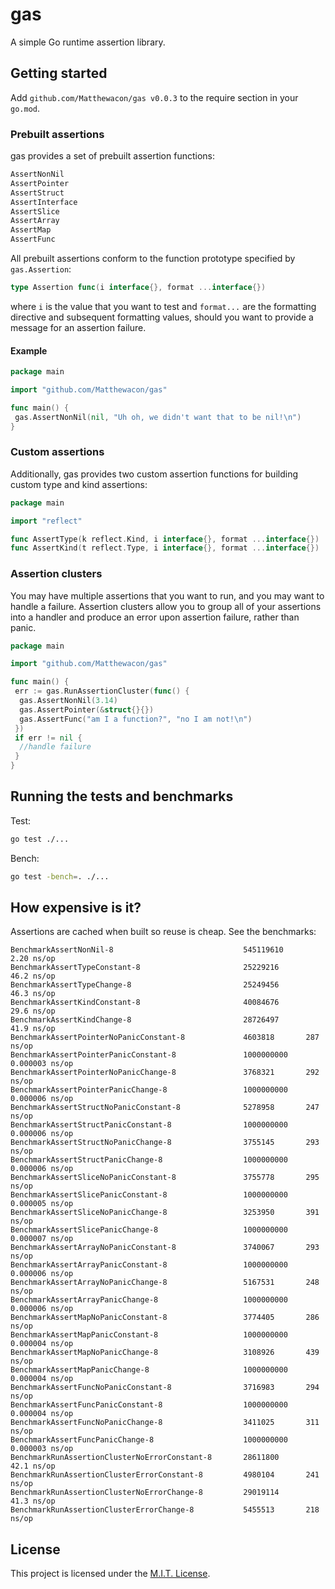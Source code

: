 # gas
A simple Go runtime assertion library.

## Getting started
Add `github.com/Matthewacon/gas v0.0.3` to the require section in your `go.mod`.  

### Prebuilt assertions
gas provides a set of prebuilt assertion functions:
```go
AssertNonNil
AssertPointer
AssertStruct
AssertInterface
AssertSlice
AssertArray
AssertMap
AssertFunc
```

All prebuilt assertions conform to the function prototype specified by `gas.Assertion`:
```go
type Assertion func(i interface{}, format ...interface{})
```
where `i` is the value that you want to test and `format...` are the formatting directive and subsequent
formatting values, should you want to provide a message for an assertion failure.

#### Example
```go
package main

import "github.com/Matthewacon/gas"

func main() {
 gas.AssertNonNil(nil, "Uh oh, we didn't want that to be nil!\n")
}
```

### Custom assertions
Additionally, gas provides two custom assertion functions for building custom type and kind assertions:
```go
package main

import "reflect"

func AssertType(k reflect.Kind, i interface{}, format ...interface{})
func AssertKind(t reflect.Type, i interface{}, format ...interface{})
```

### Assertion clusters
You may have multiple assertions that you want to run, and you may want to handle a failure. Assertion 
clusters allow you to group all of your assertions into a handler and produce an error upon assertion
failure, rather than panic.

```go
package main

import "github.com/Matthewacon/gas"

func main() {
 err := gas.RunAssertionCluster(func() {
  gas.AssertNonNil(3.14)
  gas.AssertPointer(&struct{}{})
  gas.AssertFunc("am I a function?", "no I am not!\n")
 })
 if err != nil {
  //handle failure
 }
}
```
 
## Running the tests and benchmarks
Test:
```sh
go test ./...
```
Bench:
```sh
go test -bench=. ./...
```

## How expensive is it?
Assertions are cached when built so reuse is cheap. See the benchmarks:
```
BenchmarkAssertNonNil-8                         	545119610	        2.20 ns/op
BenchmarkAssertTypeConstant-8                   	25229216	       46.2 ns/op
BenchmarkAssertTypeChange-8                     	25249456	       46.3 ns/op
BenchmarkAssertKindConstant-8                   	40084676	       29.6 ns/op
BenchmarkAssertKindChange-8                     	28726497	       41.9 ns/op
BenchmarkAssertPointerNoPanicConstant-8         	4603818	      287 ns/op
BenchmarkAssertPointerPanicConstant-8           	1000000000	        0.000003 ns/op
BenchmarkAssertPointerNoPanicChange-8           	3768321	      292 ns/op
BenchmarkAssertPointerPanicChange-8             	1000000000	        0.000006 ns/op
BenchmarkAssertStructNoPanicConstant-8          	5278958	      247 ns/op
BenchmarkAssertStructPanicConstant-8            	1000000000	        0.000006 ns/op
BenchmarkAssertStructNoPanicChange-8            	3755145	      293 ns/op
BenchmarkAssertStructPanicChange-8              	1000000000	        0.000006 ns/op
BenchmarkAssertSliceNoPanicConstant-8           	3755778	      295 ns/op
BenchmarkAssertSlicePanicConstant-8             	1000000000	        0.000005 ns/op
BenchmarkAssertSliceNoPanicChange-8             	3253950	      391 ns/op
BenchmarkAssertSlicePanicChange-8               	1000000000	        0.000007 ns/op
BenchmarkAssertArrayNoPanicConstant-8           	3740067	      293 ns/op
BenchmarkAssertArrayPanicConstant-8             	1000000000	        0.000006 ns/op
BenchmarkAssertArrayNoPanicChange-8             	5167531	      248 ns/op
BenchmarkAssertArrayPanicChange-8               	1000000000	        0.000006 ns/op
BenchmarkAssertMapNoPanicConstant-8             	3774405	      286 ns/op
BenchmarkAssertMapPanicConstant-8               	1000000000	        0.000004 ns/op
BenchmarkAssertMapNoPanicChange-8               	3108926	      439 ns/op
BenchmarkAssertMapPanicChange-8                 	1000000000	        0.000004 ns/op
BenchmarkAssertFuncNoPanicConstant-8            	3716983	      294 ns/op
BenchmarkAssertFuncPanicConstant-8              	1000000000	        0.000004 ns/op
BenchmarkAssertFuncNoPanicChange-8              	3411025	      311 ns/op
BenchmarkAssertFuncPanicChange-8                	1000000000	        0.000003 ns/op
BenchmarkRunAssertionClusterNoErrorConstant-8   	28611800	       42.1 ns/op
BenchmarkRunAssertionClusterErrorConstant-8     	4980104	      241 ns/op
BenchmarkRunAssertionClusterNoErrorChange-8     	29019114	       41.3 ns/op
BenchmarkRunAssertionClusterErrorChange-8       	5455513	      218 ns/op
```

## License
This project is licensed under the [M.I.T. License](https://github.com/Matthewacon/gas/blob/master/LICENSE).
